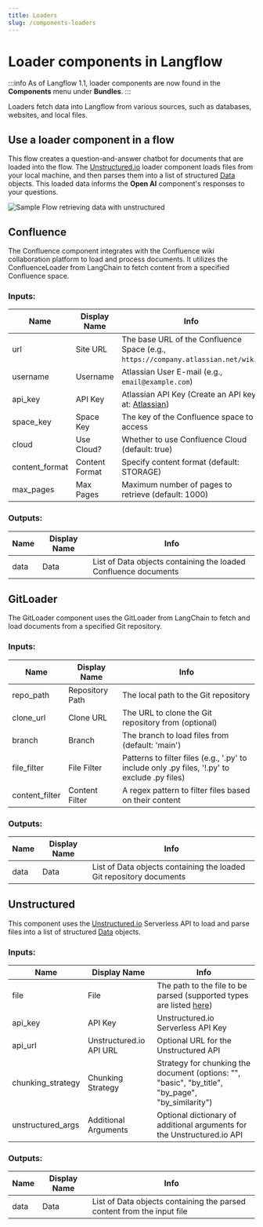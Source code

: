 ```yaml
---
title: Loaders
slug: /components-loaders
---
```


# Loader components in Langflow

:::info
As of Langflow 1.1, loader components are now found in the **Components** menu under **Bundles**.
:::

Loaders fetch data into Langflow from various sources, such as databases, websites, and local files.

## Use a loader component in a flow

This flow creates a question-and-answer chatbot for documents that are loaded into the flow.
The [Unstructured.io](https://unstructured.io/) loader component loads files from your local machine, and then parses them into a list of structured [Data](/configuration-objects) objects. This loaded data informs the **Open AI** component's responses to your questions.

![Sample Flow retrieving data with unstructured](/img/starter-flow-unstructured-qa.png)

## Confluence

The Confluence component integrates with the Confluence wiki collaboration platform to load and process documents. It utilizes the ConfluenceLoader from LangChain to fetch content from a specified Confluence space.

### Inputs:

| Name | Display Name | Info |
| --- | --- | --- |
| url | Site URL | The base URL of the Confluence Space (e.g., `https://company.atlassian.net/wiki`) |
| username | Username | Atlassian User E-mail (e.g., `email@example.com`) |
| api_key | API Key | Atlassian API Key (Create an API key at: [Atlassian](https://id.atlassian.com/manage-profile/security/api-tokens)) |
| space_key | Space Key | The key of the Confluence space to access |
| cloud | Use Cloud? | Whether to use Confluence Cloud (default: true) |
| content_format | Content Format | Specify content format (default: STORAGE) |
| max_pages | Max Pages | Maximum number of pages to retrieve (default: 1000) |

### Outputs:

| Name | Display Name | Info |
| --- | --- | --- |
| data | Data | List of Data objects containing the loaded Confluence documents |

## GitLoader

The GitLoader component uses the GitLoader from LangChain to fetch and load documents from a specified Git repository.

### Inputs:

| Name | Display Name | Info |
| --- | --- | --- |
| repo_path | Repository Path | The local path to the Git repository |
| clone_url | Clone URL | The URL to clone the Git repository from (optional) |
| branch | Branch | The branch to load files from (default: 'main') |
| file_filter | File Filter | Patterns to filter files (e.g., '.py' to include only .py files, '!.py' to exclude .py files) |
| content_filter | Content Filter | A regex pattern to filter files based on their content |

### Outputs:

| Name | Display Name | Info |
| --- | --- | --- |
| data | Data | List of Data objects containing the loaded Git repository documents |

## Unstructured

This component uses the [Unstructured.io](https://unstructured.io/) Serverless API to load and parse files into a list of structured [Data](/configuration-objects) objects.

### Inputs:

| Name | Display Name | Info |
| --- | --- | --- |
| file | File | The path to the file to be parsed (supported types are listed [here](https://docs.unstructured.io/api-reference/api-services/overview#supported-file-types)) |
| api_key | API Key | Unstructured.io Serverless API Key |
| api_url | Unstructured.io API URL | Optional URL for the Unstructured API |
| chunking_strategy | Chunking Strategy | Strategy for chunking the document (options: "", "basic", "by_title", "by_page", "by_similarity") |
| unstructured_args | Additional Arguments | Optional dictionary of additional arguments for the Unstructured.io API |

### Outputs:

| Name | Display Name | Info |
| --- | --- | --- |
| data | Data | List of Data objects containing the parsed content from the input file |

